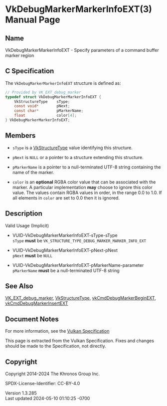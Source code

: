 # VkDebugMarkerMarkerInfoEXT(3) Manual Page

## Name

VkDebugMarkerMarkerInfoEXT - Specify parameters of a command buffer
marker region



## <a href="#_c_specification" class="anchor"></a>C Specification

The `VkDebugMarkerMarkerInfoEXT` structure is defined as:

``` c
// Provided by VK_EXT_debug_marker
typedef struct VkDebugMarkerMarkerInfoEXT {
    VkStructureType    sType;
    const void*        pNext;
    const char*        pMarkerName;
    float              color[4];
} VkDebugMarkerMarkerInfoEXT;
```

## <a href="#_members" class="anchor"></a>Members

- `sType` is a [VkStructureType](https://registry.khronos.org/vulkan/specs/1.3-extensions/man/html/VkStructureType.html) value identifying
  this structure.

- `pNext` is `NULL` or a pointer to a structure extending this
  structure.

- `pMarkerName` is a pointer to a null-terminated UTF-8 string
  containing the name of the marker.

- `color` is an **optional** RGBA color value that can be associated
  with the marker. A particular implementation **may** choose to ignore
  this color value. The values contain RGBA values in order, in the
  range 0.0 to 1.0. If all elements in `color` are set to 0.0 then it is
  ignored.

## <a href="#_description" class="anchor"></a>Description

Valid Usage (Implicit)

- <a href="#VUID-VkDebugMarkerMarkerInfoEXT-sType-sType"
  id="VUID-VkDebugMarkerMarkerInfoEXT-sType-sType"></a>
  VUID-VkDebugMarkerMarkerInfoEXT-sType-sType  
  `sType` **must** be `VK_STRUCTURE_TYPE_DEBUG_MARKER_MARKER_INFO_EXT`

- <a href="#VUID-VkDebugMarkerMarkerInfoEXT-pNext-pNext"
  id="VUID-VkDebugMarkerMarkerInfoEXT-pNext-pNext"></a>
  VUID-VkDebugMarkerMarkerInfoEXT-pNext-pNext  
  `pNext` **must** be `NULL`

- <a href="#VUID-VkDebugMarkerMarkerInfoEXT-pMarkerName-parameter"
  id="VUID-VkDebugMarkerMarkerInfoEXT-pMarkerName-parameter"></a>
  VUID-VkDebugMarkerMarkerInfoEXT-pMarkerName-parameter  
  `pMarkerName` **must** be a null-terminated UTF-8 string

## <a href="#_see_also" class="anchor"></a>See Also

[VK_EXT_debug_marker](https://registry.khronos.org/vulkan/specs/1.3-extensions/man/html/VK_EXT_debug_marker.html),
[VkStructureType](https://registry.khronos.org/vulkan/specs/1.3-extensions/man/html/VkStructureType.html),
[vkCmdDebugMarkerBeginEXT](https://registry.khronos.org/vulkan/specs/1.3-extensions/man/html/vkCmdDebugMarkerBeginEXT.html),
[vkCmdDebugMarkerInsertEXT](https://registry.khronos.org/vulkan/specs/1.3-extensions/man/html/vkCmdDebugMarkerInsertEXT.html)

## <a href="#_document_notes" class="anchor"></a>Document Notes

For more information, see the <a
href="https://registry.khronos.org/vulkan/specs/1.3-extensions/html/vkspec.html#VkDebugMarkerMarkerInfoEXT"
target="_blank" rel="noopener">Vulkan Specification</a>

This page is extracted from the Vulkan Specification. Fixes and changes
should be made to the Specification, not directly.

## <a href="#_copyright" class="anchor"></a>Copyright

Copyright 2014-2024 The Khronos Group Inc.

SPDX-License-Identifier: CC-BY-4.0

Version 1.3.285  
Last updated 2024-05-10 01:10:25 -0700
